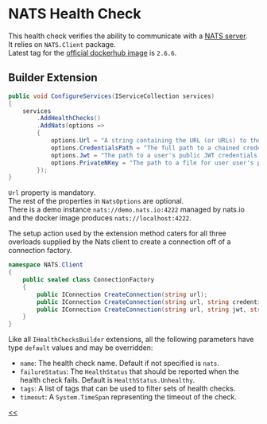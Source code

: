 # NATS Health Check

This health check verifies the ability to communicate with a [NATS server](https://nats.io/about/). \
It relies on `NATS.Client` package. \
Latest tag for the [official dockerhub image](https://hub.docker.com/_/nats/) is `2.6.6`.

## Builder Extension

```csharp
public void ConfigureServices(IServiceCollection services)
{
    services
        .AddHealthChecks()
        .AddNats(options =>
        {
            options.Url = "A string containing the URL (or URLs) to the NATS Server.";
            options.CredentialsPath = "The full path to a chained credentials file.";
            options.Jwt = "The path to a user's public JWT credentials.";
            options.PrivateNKey = "The path to a file for user user's private Nkey seed.";
        });
}
```

`Url` property is mandatory. \
The rest of the properties in `NatsOptions` are optional. \
There is a demo instance `nats://demo.nats.io:4222` managed by nats.io and the docker image produces `nats://localhost:4222`.

The setup action used by the extension method caters for all three overloads supplied by the Nats client to create a connection off of a connection factory.

```cs
namespace NATS.Client
{
    public sealed class ConnectionFactory
    {
        public IConnection CreateConnection(string url);
        public IConnection CreateConnection(string url, string credentialsPath);
        public IConnection CreateConnection(string url, string jwt, string privateNkey);
    }
}
```

Like all `IHealthChecksBuilder` extensions, all the following parameters have type `default` values and may be overridden:

- `name`: The health check name. Default if not specified is `nats`.
- `failureStatus`: The `HealthStatus` that should be reported when the health check fails. Default is `HealthStatus.Unhealthy`.
- `tags`: A list of tags that can be used to filter sets of health checks.
- `timeout`: A `System.TimeSpan` representing the timeout of the check.

[<<](../../README.md)